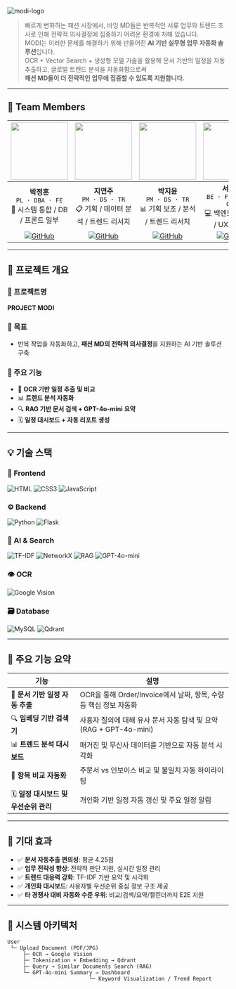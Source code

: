 
![modi-logo](https://github.com/your-org/modi/assets/your-logo.png)

> 빠르게 변화하는 패션 시장에서, 바잉 MD들은 반복적인 서류 업무와 트렌드 조사로 인해 전략적 의사결정에 집중하기 어려운 환경에 처해 있습니다.  
> MODI는 이러한 문제를 해결하기 위해 만들어진 **AI 기반 실무형 업무 자동화 솔루션**입니다.  
> OCR + Vector Search + 생성형 모델 기술을 활용해 문서 기반의 일정을 자동 추출하고, 글로벌 트렌드 분석을 자동화함으로써  
> **패션 MD들이 더 전략적인 업무에 집중할 수 있도록 지원합니다.**

---

## 👥 Team Members

| [<img src="https://avatars.githubusercontent.com/u/00000001?v=4" width="130"/>](#) | [<img src="https://avatars.githubusercontent.com/u/00000002?v=4" width="130"/>](#) | [<img src="https://avatars.githubusercontent.com/u/00000003?v=4" width="130"/>](#) | [<img src="https://avatars.githubusercontent.com/u/00000004?v=4" width="130"/>](#) |
| :--: | :--: | :--: | :--: |
| **박정훈**<br>`PL · DBA · FE`<br>🧠 시스템 통합 / DB / 프론트 일부 | **지연주**<br>`PM · DS · TR`<br>📋 기획 / 데이터 분석 / 트렌드 리서치 | **박지윤**<br>`PM · DS · TR`<br>📊 기획 보조 / 분석 / 트렌드 리서치 | **서누리**<br>`BE · FE · UX · OCR`<br>💻 백엔드 / 프론트 / UX / OCR |
| [![GitHub](https://img.shields.io/badge/GitHub-Link-181717?logo=github)](https://github.com/junghoon) | [![GitHub](https://img.shields.io/badge/GitHub-Link-181717?logo=github)](https://github.com/yeonju) | [![GitHub](https://img.shields.io/badge/GitHub-Link-181717?logo=github)](https://github.com/jiyoon) | [![GitHub](https://img.shields.io/badge/GitHub-Link-181717?logo=github)](https://github.com/nuri) |

---

## 🧭 프로젝트 개요

### 🎯 프로젝트명
**PROJECT MODI**

### 📝 목표
- 반복 작업을 자동화하고, **패션 MD의 전략적 의사결정**을 지원하는 AI 기반 솔루션 구축

### 🧩 주요 기능
- 📄 **OCR 기반 일정 추출 및 비교**
- 📊 **트렌드 분석 자동화**
- 🔍 **RAG 기반 문서 검색 + GPT-4o-mini 요약**
- 🗓 **일정 대시보드 + 자동 리포트 생성**

---

## 💡 기술 스택

### 🎨 Frontend
![HTML](https://img.shields.io/badge/HTML5-E34F26?logo=html5&logoColor=white)
![CSS3](https://img.shields.io/badge/CSS3-1572B6?logo=css3&logoColor=white)
![JavaScript](https://img.shields.io/badge/JavaScript-F7DF1E?logo=javascript&logoColor=black)

### ⚙️ Backend
![Python](https://img.shields.io/badge/Python-3.10-blue?logo=python)
![Flask](https://img.shields.io/badge/Flask-2.2-black?logo=flask&logoColor=white)

### 🤖 AI & Search
![TF-IDF](https://img.shields.io/badge/TF--IDF-분석-FFD700)
![NetworkX](https://img.shields.io/badge/NetworkX-연관어분석-6495ED)
![RAG](https://img.shields.io/badge/RAG-Retrieval_Augmented_Generation-F57C00)
![GPT-4o-mini](https://img.shields.io/badge/GPT--4o--mini-LLM-blueviolet?logo=openai)

### 👁️ OCR
![Google Vision](https://img.shields.io/badge/Google_Vision_API-OCR-F44336?logo=googlecloud)

### 🗃️ Database
![MySQL](https://img.shields.io/badge/MySQL-Relational_DB-4479A1?logo=mysql&logoColor=white)
![Qdrant](https://img.shields.io/badge/Qdrant-Vector_DB-008080?logo=qdrant)

---

## 📌 주요 기능 요약

| 기능 | 설명 |
|------|------|
| 🧾 **문서 기반 일정 자동 추출** | OCR을 통해 Order/Invoice에서 날짜, 항목, 수량 등 핵심 정보 자동화 |
| 🔍 **임베딩 기반 검색기** | 사용자 질의에 대해 유사 문서 자동 탐색 및 요약 (RAG + GPT-4o-mini) |
| 📊 **트렌드 분석 대시보드** | 매거진 및 무신사 데이터를 기반으로 자동 분석 시각화 |
| 🧮 **항목 비교 자동화** | 주문서 vs 인보이스 비교 및 불일치 자동 하이라이팅 |
| 🗓 **일정 대시보드 및 우선순위 관리** | 개인화 기반 일정 자동 갱신 및 주요 일정 알림 |

---

## 🎯 기대 효과

- ✅ **문서 자동추출 편의성**: 평균 4.25점
- ✅ **업무 전략성 향상**: 전략적 판단 지원, 실시간 일정 관리
- ✅ **트렌드 대응력 강화**: TF-IDF 기반 요약 및 시각화
- ✅ **개인화 대시보드**: 사용자별 우선순위 중심 정보 구조 제공
- ✅ **타 경쟁사 대비 자동화 수준 우위**: 비교/검색/요약/캘린더까지 E2E 지원

---

## 🧭 시스템 아키텍처

```plaintext
User
 └─ Upload Document (PDF/JPG)
     ├─ OCR → Google Vision
     ├─ Tokenization + Embedding → Qdrant
     ├─ Query → Similar Documents Search (RAG)
     └─ GPT-4o-mini Summary → Dashboard
                          └─ Keyword Visualization / Trend Report
```
